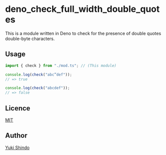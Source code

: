 # deno_check_full_width_double_quotes

This is a module written in Deno to check for the presence of double quotes
double-byte characters.

## Usage

```typescript
import { check } from "./mod.ts"; // (This module)

console.log(check("abc”def"));
// => true

console.log(check("abcdef"));
// => false
```

## Licence

[MIT](https://github.com/shinshin86/deno_check_full_width_double_quotes/blob/main/LICENSE)

## Author

[Yuki Shindo](https://shinshin86.com)
